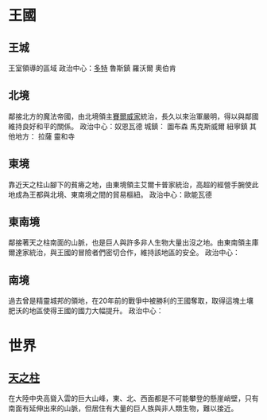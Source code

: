 <!-- TITLE: 地理列表 -->
<!-- SUBTITLE: 自然、人文 -->

# 王國
## 王城
王室領導的區域
政治中心：[多特](多特)
魯斯鎮
羅沃爾
奧伯肯
## 北境
鄰接北方的魔法帝國，由北境領主[賽爾威家](/組織/賽威爾家)統治，長久以來治軍嚴明，得以與鄰國維持良好和平的關係。
政治中心：奴恩瓦德
城鎮：
圖布森
馬克斯威爾
紐寧鎮
其他地方：
拉薩
靈和寺
## 東境
靠近天之柱山腳下的貧瘠之地，由東境領主艾爾卡普家統治，高超的經營手腕使此地成為王都與北境、東南境之間的貿易樞紐。
政治中心：歐能瓦德
## 東南境
鄰接著天之柱南面的山脈，也是巨人與許多非人生物大量出沒之地。由東南領主庫爾達家統治，與王國的冒險者們密切合作，維持該地區的安全。
政治中心：
## 南境
過去曾是精靈城邦的領地，在20年前的戰爭中被勝利的王國奪取，取得這塊土壤肥沃的地區使得王國的國力大幅提升。
政治中心：

# 世界
## [天之柱](天之柱)
在大陸中央高聳入雲的巨大山峰，東、北、西面都是不可能攀登的懸崖峭壁，只有南面有延伸出來的山脈，但居住有大量的巨人族與非人類生物，難以接近。
